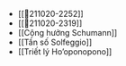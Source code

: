 - [[💬211020-2252]]
- [[💬211020-2319]]
- [[Cộng hưởng Schumann]]
- [[Tần số Solfeggio]]
- [[Triết lý Ho’oponopono]]
